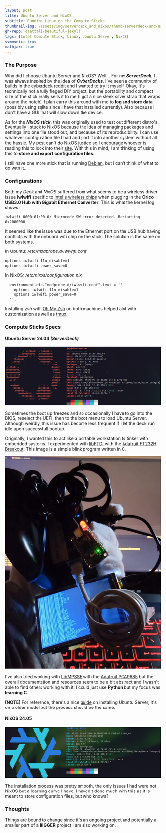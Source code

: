 ```yaml
---
layout: post
title: Ubuntu Server and NixOS
subtitle: Running Linux on the Compute Sticks
thumbnail-img: /assets/img/serverdeck_and_nixos/thumb-serverdeck-and-nixos.jpg
gh-repo: daattali/beautiful-jekyll
tags: [Intel Compute Stick, Linux, Ubuntu Server, NixOS]
comments: true
mathjax: true
---
```


### The Purpose
Why did I choose Ubuntu Server and NixOS? Well... For my ***ServerDeck***, I was always inspired by the idea of ***CyberDecks***. I've seen a community of builds in the [cyberdeck reddit](https://www.reddit.com/r/cyberDeck/) and I wanted to try it myself. Okay, it's technically not a fully fleged DIY project, but the portability and compact size of the stick really sells it to me (I got a nice sleek silver strap that wraps around the notch). I plan carry this around with me to **log and store data** (possibly using sqlite since I have that installed currently). Also because I don't have a GUI that will slow down the device. 

As for the ***NixOS stick***, this was originally used to test out different distro's. Eventually I stuck to NixOS because the idea of managing packages and settings into one file stood out, and because of its reproducibility. I can use whatever configuration file I had and port it into another system without all the hassle. My post can't do NixOS justice so I encourage whoever is reading this to look into their [site](https://nixos.org/). With this in mind, I am thinking of using this to **store and export configuration files**.

I still have one more stick that is running [Debian](https://www.debian.org/), but I can't think of what to do with it...

### Configurations
Both my *Deck* and *NixOS* suffered from what seems to be a wireless driver issue **iwlwifi** specific to [Intel's wireless chips](https://wireless.wiki.kernel.org/en/users/drivers/iwlwifi) when plugging in the **Orico USB3.0 Hub with Gigabit Ethernet Converter**. This is what the kernel log shows:

```
iwlwifi 0000:01:00.0: Microcode SW error detected. Restarting 0x2000000
```

It seemed like the issue was due to the Ethernet port on the USB hub having conflicts with the onboard wifi chip on the stick. The solution is the same on both systems.

In Ubuntu: */etc/modprobe.d/iwlwifi.conf*
```
options iwlwifi 11n_disable=1 
options iwlwifi power_save=0
```

In NixOS: */etc/nixos/configuration.nix*
```
  environment.etc."modprobe.d/iwlwifi.conf".text = ''
    options iwlwifi 11n_disable=1
    options iwlwifi power_save=0
  '';
```

Installing *zsh* with [Oh My Zsh](https://ohmyz.sh/) on both machines helped alot with customization as well as [tmux](https://github.com/tmux/tmux/wiki).
### Compute Sticks Specs

#### Ubuntu Server 24.04 *(ServerDeck)*
![Ubuntu Server Specs](../assets/img/serverdeck_and_nixos/ubuntu-server-fastfetch.png)

Sometimes the boot up freezes and so occasionally I have to go into the BIOS, reselect the UEFI, then to the boot menu to load Ubuntu Server. Although weirdly, this issue has become less frequent if I let the deck run idle upon successfull bootup.

Originally, I wanted this to act like a portable workstation to tinker with embedded systems. I experimented with [libFTDI](https://www.intra2net.com/en/developer/libftdi/index.php) with the [Adafruit FT232H Breakout](https://learn.adafruit.com/adafruit-ft232h-breakout). This image is a simple blink program written in C.

![ServerDeck Demo](../assets/img/serverdeck_and_nixos/serverdeck-experiment.png)

I've also tried working with [LibMPSSE](https://ftdichip.com/software-examples/mpsse-projects/) with the [Adafruit PCA9685](https://learn.adafruit.com/16-channel-pwm-servo-driver) but the overall documentation and resources seem to be a bit abstract and I wasn't able to find others working with it. I could just use **Python** but my focus was **learning C**. 

**[NOTE]** For reference, there's a nice [guide](https://jamesachambers.com/install-ubuntu-server-18-04-on-intel-compute-stick-guide/) on installing Ubuntu Server, it's on a older model but the process should be the same.

#### NixOS 24.05
![NixOS Specs](../assets/img/serverdeck_and_nixos/nixos-fastfetch.png)

The installation process was pretty smooth, the only issues I had were not NixOS but a learning curve I have. I haven't done much with this as it is meant to store configuration files, but who knows? 


### Thoughts
Things are bound to change since it's an ongoing project and potentially a smaller part of a **BIGGER** project I am also working on.

